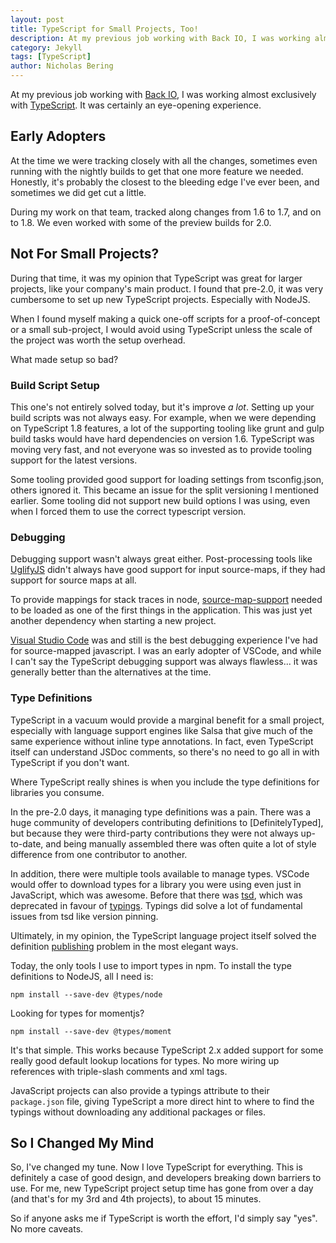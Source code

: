 ```yaml
---
layout: post
title: TypeScript for Small Projects, Too!
description: At my previous job working with Back IO, I was working almost exclusively with TypeScript. It was certainly an eye-opening experience. In this article, I provide a bit of an update on the TypeScript developer experience.
category: Jekyll
tags: [TypeScript]
author: Nicholas Bering
---
```


At my previous job working with [Back IO][1], I was working almost
exclusively with [TypeScript][2]. It was certainly an eye-opening experience.

## Early Adopters

At the time we were tracking closely with all the changes, sometimes even running
with the nightly builds to get that one more feature we needed. Honestly, it's
probably the closest to the bleeding edge I've ever been, and sometimes we did
get cut a little.

During my work on that team, tracked along changes from 1.6 to 1.7, and on to
1.8. We even worked with some of the preview builds for 2.0.

## Not For Small Projects?

During that time, it was my opinion that TypeScript was great for larger
projects, like your company's main product. I found that pre-2.0, it was very
cumbersome to set up new TypeScript projects. Especially with NodeJS.

When I found myself making a quick one-off scripts for a proof-of-concept or
a small sub-project, I would avoid using TypeScript unless the scale of the
project was worth the setup overhead.

What made setup so bad?

### Build Script Setup

This one's not entirely solved today, but it's improve *a lot*. Setting up
your build scripts was not always easy. For example, when we were depending
on TypeScript 1.8 features, a lot of the supporting tooling like grunt and
gulp build tasks would have hard dependencies on version 1.6. TypeScript
was moving very fast, and not everyone was so invested as to provide tooling
support for the latest versions.

Some tooling provided good support for loading settings from tsconfig.json,
others ignored it. This became an issue for the split versioning I mentioned
earlier. Some tooling did not support new build options I was using, even
when I forced them to use the correct typescript version.

### Debugging

Debugging support wasn't always great either. Post-processing tools like
[UglifyJS][4] didn't always have good support for input source-maps, if
they had support for source maps at all.

To provide mappings for stack traces in node, [source-map-support][5] needed
to be loaded as one of the first things in the application. This was just yet
another dependency when starting a new project.

[Visual Studio Code][6] was and still is the best debugging experience I've had
for source-mapped javascript. I was an early adopter of VSCode, and while I
can't say the TypeScript debugging support was always flawless... it was
generally better than the alternatives at the time.

### Type Definitions

TypeScript in a vacuum would provide a marginal benefit for a small project,
especially with language support engines like Salsa that give much of the same
experience without inline type annotations. In fact, even TypeScript itself
can understand JSDoc comments, so there's no need to go all in with TypeScript
if you don't want.

Where TypeScript really shines is when you include the type definitions for
libraries you consume.

In the pre-2.0 days, it managing type definitions was a pain. There was a huge
community of developers contributing definitions to [DefinitelyTyped], but
because they were third-party contributions they were not always up-to-date,
and being manually assembled there was often quite a lot of style difference
from one contributor to another.

In addition, there were multiple tools available to manage types. VSCode would
offer to download types for a library you were using even just in JavaScript,
which was awesome. Before that there was [tsd][8], which was deprecated in
favour of [typings][9]. Typings did solve a lot of fundamental issues from
tsd like version pinning.

Ultimately, in my opinion, the TypeScript language project itself solved
the definition [publishing][10] problem in the most elegant ways.

Today, the only tools I use to import types in npm. To install the type definitions
to NodeJS, all I need is:

```
npm install --save-dev @types/node
```

Looking for types for momentjs?

```
npm install --save-dev @types/moment
```

It's that simple. This works because TypeScript 2.x added support for some
really good default lookup locations for types. No more wiring up references
with triple-slash comments and xml tags.

JavaScript projects can also provide a typings attribute to their `package.json` file,
giving TypeScript a more direct hint to where to find the typings without downloading
any additional packages or files.

## So I Changed My Mind

So, I've changed my tune. Now I love TypeScript for everything. This is definitely
a case of good design, and developers breaking down barriers to use. For me, new
TypeScript project setup time has gone from over a day (and that's for my 3rd and 4th
projects), to about 15 minutes.

So if anyone asks me if TypeScript is worth the effort, I'd simply say "yes". No more
caveats.

[1]: http://back.io/
[2]: https://www.typescriptlang.org/
[3]: https://www.npmjs.com/package/ts-node
[4]: https://github.com/mishoo/UglifyJS
[5]: https://www.npmjs.com/package/source-map-support
[6]: https://code.visualstudio.com/
[7]: https://github.com/DefinitelyTyped/DefinitelyTyped
[8]: https://github.com/DefinitelyTyped/tsd
[9]: https://github.com/typings/typings
[10]: https://www.typescriptlang.org/docs/handbook/declaration-files/publishing.html
